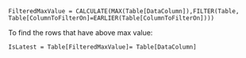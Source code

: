     FilteredMaxValue = CALCULATE(MAX(Table[DataColumn]),FILTER(Table, Table[ColumnToFilterOn]=EARLIER(Table[ColumnToFilterOn])))


To find the rows that have above max value:

    IsLatest = Table[FilteredMaxValue]= Table[DataColumn]
